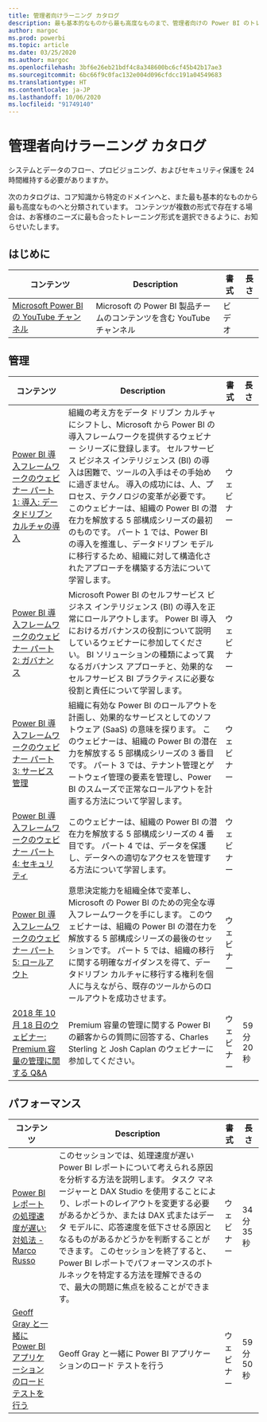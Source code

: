 ```yaml
---
title: 管理者向けラーニング カタログ
description: 最も基本的なものから最も高度なものまで、管理者向けの Power BI のトレーニング オプションをすべて紹介します。
author: margoc
ms.prod: powerbi
ms.topic: article
ms.date: 03/25/2020
ms.author: margoc
ms.openlocfilehash: 3bf6e26eb21bdf4c8a348600bc6cf45b42b17ae3
ms.sourcegitcommit: 6bc66f9c0fac132e004d096cfdcc191a04549683
ms.translationtype: HT
ms.contentlocale: ja-JP
ms.lasthandoff: 10/06/2020
ms.locfileid: "91749140"
---
```

# <a name="administrators-learning-catalog"></a>管理者向けラーニング カタログ

システムとデータのフロー、プロビジョニング、およびセキュリティ保護を 24 時間維持する必要がありますか。

次のカタログは、コア知識から特定のドメインへと、また最も基本的なものから最も高度なものへと分類されています。 コンテンツが複数の形式で存在する場合は、お客様のニーズに最も合ったトレーニング形式を選択できるように、お知らせいたします。

## <a name="get-started"></a>はじめに<a name="get-started"></a>
| コンテンツ | Description  | 書式 | 長さ |
|---------|--------------|--------|--------|
| [Microsoft Power BI の YouTube チャンネル](https://www.youtube.com/user/mspowerbi/videos) | Microsoft の Power BI 製品チームのコンテンツを含む YouTube チャンネル | ビデオ |        |
## <a name="administer"></a>管理<a name="administer"></a>
| コンテンツ | Description  | 書式 | 長さ |
|-------------------------------------------------------------------------------------|---------------------------------------------------------------------|--------|--------|
| [Power BI 導入フレームワークのウェビナー パート 1: 導入: データドリブン カルチャの導入](https://info.microsoft.com/ww-landing-powerbi-adoption-ondemand.html?Is=Website)                                | 組織の考え方をデータ ドリブン カルチャにシフトし、Microsoft から Power BI の導入フレームワークを提供するウェビナー シリーズに登録します。 セルフサービス ビジネス インテリジェンス (BI) の導入は困難で、ツールの入手はその手始めに過ぎません。 導入の成功には、人、プロセス、テクノロジの変革が必要です。 このウェビナーは、組織の Power BI の潜在力を解放する 5 部構成シリーズの最初のものです。 パート 1 では、Power BI の導入を推進し、データドリブン モデルに移行するため、組織に対して構造化されたアプローチを構築する方法について学習します。   | ウェビナー |                 |
| [Power BI 導入フレームワークのウェビナー パート 2: ガバナンス](https://info.microsoft.com/ww-ondemand-powerbi-governance.html?Is=Website)  | Microsoft Power BI のセルフサービス ビジネス インテリジェンス (BI) の導入を正常にロールアウトします。 Power BI 導入におけるガバナンスの役割について説明しているウェビナーに参加してください。 BI ソリューションの種類によって異なるガバナンス アプローチと、効果的なセルフサービス BI プラクティスに必要な役割と責任について学習します。  | ウェビナー |                 |
| [Power BI 導入フレームワークのウェビナー パート 3: サービス管理](https://info.microsoft.com/ww-ondemand-pbi-adoption-framework-part3.html)  | 組織に有効な Power BI のロールアウトを計画し、効果的なサービスとしてのソフトウェア (SaaS) の意味を探ります。 このウェビナーは、組織の Power BI の潜在力を解放する 5 部構成シリーズの 3 番目です。 パート 3 では、テナント管理とゲートウェイ管理の要素を管理し、Power BI のスムーズで正常なロールアウトを計画する方法について学習します。  | ウェビナー |                 |
| [Power BI 導入フレームワークのウェビナー パート 4: セキュリティ](https://info.microsoft.com/ww-ondemand-pbi-adoption-framework-part4.html)  | このウェビナーは、組織の Power BI の潜在力を解放する 5 部構成シリーズの 4 番目です。 パート 4 では、データを保護し、データへの適切なアクセスを管理する方法について学習します。  | ウェビナー |                 |
| [Power BI 導入フレームワークのウェビナー パート 5: ロールアウト](https://info.microsoft.com/ww-ondemand-powerbi-adoption-part5-rollout.html)   | 意思決定能力を組織全体で変革し、Microsoft の Power BI のための完全な導入フレームワークを手にします。 このウェビナーは、組織の Power BI の潜在力を解放する 5 部構成シリーズの最後のセッションです。 パート 5 では、組織の移行に関する明確なガイダンスを得て、データドリブン カルチャに移行する権利を個人に与えながら、既存のツールからのロールアウトを成功させます。  | ウェビナー |                 |
| [2018 年 10 月 18 日のウェビナー: Premium 容量の管理に関する Q&A](https://community.powerbi.com/t5/Webinars-and-Video-Gallery/10-18-18-Webinar-Q-amp-A-on-Managing-Premium-Capacities/td-p/535555)  | Premium 容量の管理に関する Power BI の顧客からの質問に回答する、Charles Sterling と Josh Caplan のウェビナーに参加してください。  | ウェビナー | 59 分 20 秒     |
## <a name="performance"></a>パフォーマンス<a name="performance"></a>
| コンテンツ | Description  | 書式 | 長さ |
|-------------------------------------------------------------------------------------|---------------------------------------------------------------------|--------|--------|
| [Power BI レポートの処理速度が遅い: 対処法 - Marco Russo](https://community.powerbi.com/t5/Webinars-and-Video-Gallery/My-Power-BI-report-is-slow-what-should-I-do-by-Marco-Russo/td-p/547348) | このセッションでは、処理速度が遅い Power BI レポートについて考えられる原因を分析する方法を説明します。 タスク マネージャーと DAX Studio を使用することにより、レポートのレイアウトを変更する必要があるかどうか、または DAX 式またはデータ モデルに、応答速度を低下させる原因となるものがあるかどうかを判断することができます。  このセッションを終了すると、Power BI レポートでパフォーマンスのボトルネックを特定する方法を理解できるので、最大の問題に焦点を絞ることができます。  | ウェビナー | 34 分 35 秒     |
| [Geoff Gray と一緒に Power BI アプリケーションのロード テストを行う](https://community.powerbi.com/t5/Webinars-and-Video-Gallery/Load-Test-your-Power-BI-Applications-with-Geoff-Gray/td-p/397357)  | Geoff Gray と一緒に Power BI アプリケーションのロード テストを行う  | ウェビナー | 59 分 50 秒     |
